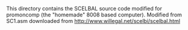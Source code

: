 This directory contains the SCELBAL source code modified for promoncomp (the "homemade" 8008 based computer).
Modified from SC1.asm downloaded from http://www.willegal.net/scelbi/scelbal.html
